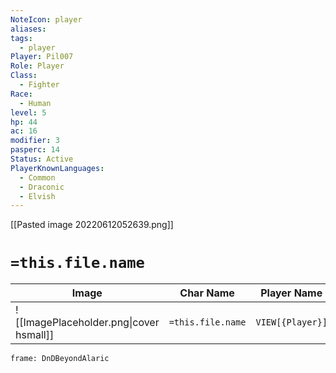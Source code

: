 ```yaml
---
NoteIcon: player
aliases: 
tags:
  - player
Player: Pil007
Role: Player
Class:
  - Fighter
Race:
  - Human
level: 5
hp: 44
ac: 16
modifier: 3
pasperc: 14
Status: Active
PlayerKnownLanguages:
  - Common
  - Draconic
  - Elvish
---
```




[[Pasted image 20220612052639.png]]

# `=this.file.name`

| Image                                   | Char Name         | Player Name      | Class           | Race           | Level           |
| --------------------------------------- | ----------------- | ---------------- | --------------- | -------------- | --------------- |
| ![[ImagePlaceholder.png\|cover hsmall]] | `=this.file.name` | `VIEW[{Player}]` | `VIEW[{Class}]` | `VIEW[{Race}]` | `VIEW[{level}]` |

```custom-frames
frame: DnDBeyondAlaric
```

